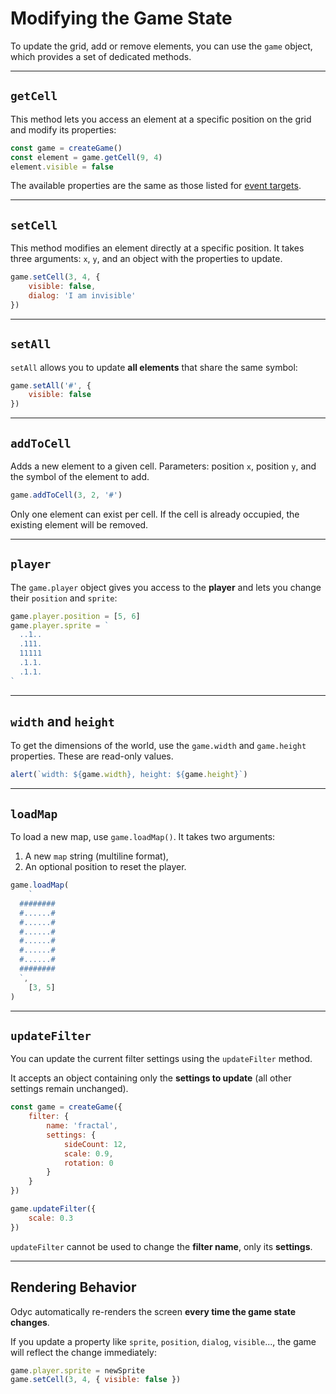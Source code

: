 <script>
import Aside from '../../../lib/ui/Doc/Aside.svelte'
import Emoji from '../../../lib/ui/Doc/Emoji.svelte'
import PaintDemo from '../../../lib/ui/Doc/PaintDemo.svelte'
</script>

# <Emoji src="⚡" /> Modifying the Game State

To update the grid, add or remove elements, you can use the `game` object, which provides a set of dedicated methods.

---

## <Emoji src="🎯" /> `getCell`

This method lets you access an element at a specific position on the grid and modify its properties:

```js
const game = createGame()
const element = game.getCell(9, 4)
element.visible = false
```

<Aside>

The available properties are the same as those listed for [event targets](/doc/interaction-and-logic/events#available-properties).

</Aside>

---

## <Emoji src="⚙️" /> `setCell`

This method modifies an element directly at a specific position.
It takes three arguments: `x`, `y`, and an object with the properties to update.

```js
game.setCell(3, 4, {
	visible: false,
	dialog: 'I am invisible'
})
```

---

## <Emoji src="🪏" /> `setAll`

`setAll` allows you to update **all elements** that share the same symbol:

```js
game.setAll('#', {
	visible: false
})
```

---

## <Emoji src="➕" /> `addToCell`

Adds a new element to a given cell.
Parameters: position `x`, position `y`, and the symbol of the element to add.

```js
game.addToCell(3, 2, '#')
```

<Aside variant="Warning">
Only one element can exist per cell. If the cell is already occupied, the existing element will be removed.
</Aside>

---

## <Emoji src="🐒" /> `player`

The `game.player` object gives you access to the **player** and lets you change their `position` and `sprite`:

```js
game.player.position = [5, 6]
game.player.sprite = `
  ..1..
  .111.
  11111
  .1.1.
  .1.1.
`
```

---

## <Emoji src="⚖️" /> `width` and `height`

To get the dimensions of the world, use the `game.width` and `game.height` properties.
These are read-only values.

```js
alert(`width: ${game.width}, height: ${game.height}`)
```

---

## <Emoji src="🌍" /> `loadMap`

To load a new map, use `game.loadMap()`.
It takes two arguments:

1. A new `map` string (multiline format),
2. An optional position to reset the player.

```js
game.loadMap(
	`
  ########
  #......#
  #......#
  #......#
  #......#
  #......#
  #......#
  ########
  `,
	[3, 5]
)
```

---

## <Emoji src="🎛️" /> `updateFilter`

You can update the current filter settings using the `updateFilter` method.

It accepts an object containing only the **settings to update** (all other settings remain unchanged).

```js
const game = createGame({
	filter: {
		name: 'fractal',
		settings: {
			sideCount: 12,
			scale: 0.9,
			rotation: 0
		}
	}
})

game.updateFilter({
	scale: 0.3
})
```

<Aside variant="Warning">

`updateFilter` cannot be used to change the **filter name**, only its **settings**.

</Aside>

---

## <Emoji src="🧠" /> Rendering Behavior

Odyc automatically re-renders the screen **every time the game state changes**.

If you update a property like `sprite`, `position`, `dialog`, `visible`..., the game will reflect the change immediately:

```js
game.player.sprite = newSprite
game.setCell(3, 4, { visible: false })
```
